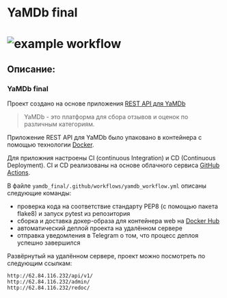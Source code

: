 # YaMDb final
# ![example workflow](https://github.com/serebrennikovalexander/yamdb_final/actions/workflows/yamdb_workflow.yml/badge.svg)
## Описание:
### YaMDb final
Проект создано на основе приложения [REST API для YaMDb](https://github.com/kultmet/api_yamdb)

>YaMDb - это платформа для сбора отзывов и оценок по различным категориям.

Приложение REST API для YaMDb было упаковано в контейнера с помощью технологии [Docker](https://www.docker.com/).

Для приложния настроены CI (continuous Integration) и CD (Continuous Deployment).
CI и CD реализованы на основе облачного сервиса [GitHub Actions](https://github.com/features/actions).

В файле `yamdb_final/.github/workflows/yamdb_workflow.yml` описаны следующие команды:
- проверка кода на соответствие стандарту PEP8 (с помощью пакета flake8) и запуск pytest из репозитория
- сборка и доставка докер-образа для контейнера web на [Docker Hub](https://hub.docker.com/)
- автоматический деплой проекта на удалённом сервере
- отправка уведомления в Telegram о том, что процесс деплоя успешно завершился

Развёрнутый на удалённом сервере, проект можно посмотреть по следующим ссылкам:
```
http://62.84.116.232/api/v1/
http://62.84.116.232/admin/
http://62.84.116.232/redoc/
```